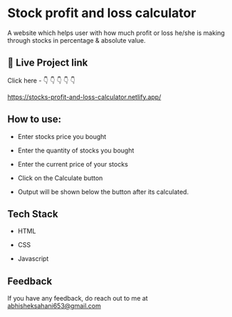 # Stock profit and loss calculator

A website which helps user with how much profit or loss he/she is making through stocks in percentage & absolute value.

## 🔗 Live Project link

Click here - 👇 👇 👇 👇 👇

https://stocks-profit-and-loss-calculator.netlify.app/

## How to use:

- Enter stocks price you bought

- Enter the quantity of stocks you bought

- Enter the current price of your stocks

- Click on the Calculate button

- Output will be shown below the button after its calculated.

## Tech Stack

- HTML

- CSS

- Javascript

## Feedback

If you have any feedback, do reach out to me at abhisheksahani653@gmail.com
